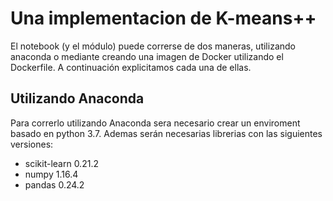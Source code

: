 # Una implementacion de K-means++
El notebook (y el módulo) puede correrse de dos maneras, utilizando anaconda o mediante creando una imagen de Docker utilizando el Dockerfile. A continuación explicitamos cada una de ellas.
## Utilizando Anaconda
Para correrlo utilizando Anaconda sera necesario crear un enviroment basado en python 3.7. Ademas serán necesarias librerias con las siguientes versiones:
* scikit-learn 0.21.2
* numpy 1.16.4 
* pandas 0.24.2
